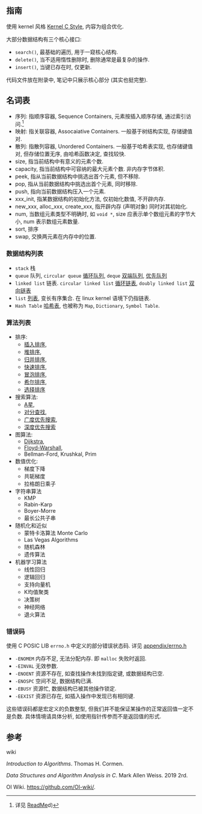 ## 指南

使用 kernel 风格 [Kernel C Style](../../Language/C/Kernel%20C%20Style.md), 内容为组合优化.

大部分数据结构有三个核心接口:
- `search()`, 最基础的遍历, 用于一窥核心结构.
- `delete()`, 当不适用惰性删除时, 删除通常是最复杂的操作.
- `insert()`, 当键已存在时, 仅更新.

代码文件放在附录中, 笔记中只展示核心部分 (其实也挺完整).

## 名词表

- 序列: 指顺序容器, Sequence Containers, 元素按插入顺序存储, 通过索引访问.[^1] 
- 映射: 指关联容器, Assocaiative Containers. 一般基于树结构实现, 存储键值对.
- 散列: 指散列容器, Unordered Containers. 一般基于哈希表实现, 也存储键值对, 但存储位置无序, 由哈希函数决定, 查找较快.
- size, 指当前结构中有意义的元素个数.
- capacity, 指当前结构中可容纳的最大元素个数. 非内存字节体积.
- peek, 指从当前数据结构中挑选出首个元素, 但不移除.
- pop, 指从当前数据结构中挑选出首个元素, 同时移除.
- push, 指向当前数据结构压入一个元素.
- xxx_init, 指某数据结构的初始化方法, 仅初始化数值, 不开辟内存.
- new_xxx, alloc_xxx, create_xxx, 指开辟内存 (声明对象) 同时对其初始化.
- num, 当数组元素类型不明确时, 如 `void *`, size 应表示单个数组元素的字节大小, num 表示数组元素数量. 
- sort, 排序
- swap, 交换两元素在内存中的位置.

[^1]: 详见 [ReadMe](../Language/C++/STL/ReadMe.md)d)

### 数据结构列表

- `stack` 栈
- `queue` 队列, `circular queue` [循环队列](链表/queue.md), `deque` [双端队列](链表/deque.md), [优先队列](树/binary%20heap.md)
- `linked list` 链表. `circular linked list` [循环链表](链表/circular%20linked%20list.md), `doubly linked list` [双向链表](链表/doubly%20linked%20list.md) 
- `list` [列表](链表/list.md), 变长有序集合. 在 linux kernel 语境下仍指链表.
- `Hash Table` [哈希表](哈希表/hash%20table.md), 也被称为 `Map`, `Dictionary`, `Symbol Table`.

### 算法列表

- 排序: 
	- [插入排序](排序/基础排序.md#插入排序), 
	- [堆排序](排序/堆排序.md), 
	- [归并排序](排序/归并排序.md), 
	- [快速排序](排序/快速排序.md), 
	- [冒泡排序](排序/基础排序.md#冒泡排序), 
	- [希尔排序](排序/希尔排序.md), 
	- [选择排序](排序/基础排序.md)
- 搜索算法: 
	- [A星](最短路径/A%20star.md), 
	- [对分查找](查找/对分查找.md), 
	- [广度优先搜索](查找/广度优先搜索.md), 
	- [深度优先搜索](查找/深度优先搜索.md)
- 图算法: 
	- [Dijkstra](最短路径/Dijkstra.md), 
	- [Floyd-Warshall](最短路径/Floyd-Warshall.md), 
	- Bellman-Ford, Krushkal, Prim
- 数值优化:
	- 梯度下降
	- 共轭梯度
	- 拉格朗日乘子
- 字符串算法
	- KMP
	- Rabin-Karp
	- Boyer-Morre
	- 最长公共子串
- 随机化和近似
	- 蒙特卡洛算法 Monte Carlo
	- Las Vegas Algorithms
	- 随机森林
	- 遗传算法
- 机器学习算法
	- 线性回归
	- 逻辑回归
	- 支持向量机
	- K均值聚类
	- 决策树
	- 神经网络
	- 退火算法

### 错误码

使用 C POSIC LIB `errno.h` 中定义的部分错误状态码. 详见 [appendix/errno.h](../../src/errno.h)
- `-ENOMEM` 内存不足, 无法分配内存. 即 `malloc` 失败时返回.
- `-EINVAL` 无效参数.
- `-ENOENT` 资源不存在, 如查找操作未找到指定键, 或数据结构已空.
- `-ENOSPC` 空间不足, 数据结构已满.
- `-EBUSY` 资源忙, 数据结构已被其他操作锁定.
- `-EEXIST` 资源已存在, 如插入操作中发现已有相同键.

这些错误码都是宏定义的负数整型, 但我们并不能保证某操作的正常返回值一定不是负数. 具体情境请具体分析, 如使用指针传参而不是返回值的形式.

## 参考

wiki

*Introduction to Algorithms*. Thomas H. Cormen.

*Data Structures and Algorithm Analysis in C*. Mark Allen Weiss. 2019 2rd.

OI Wiki. https://github.com/OI-wiki/.